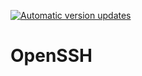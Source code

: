 [![Automatic version updates](https://github.com/ZOSOpenTools/opensshport/actions/workflows/bump.yml/badge.svg)](https://github.com/ZOSOpenTools/opensshport/actions/workflows/bump.yml)

# OpenSSH

